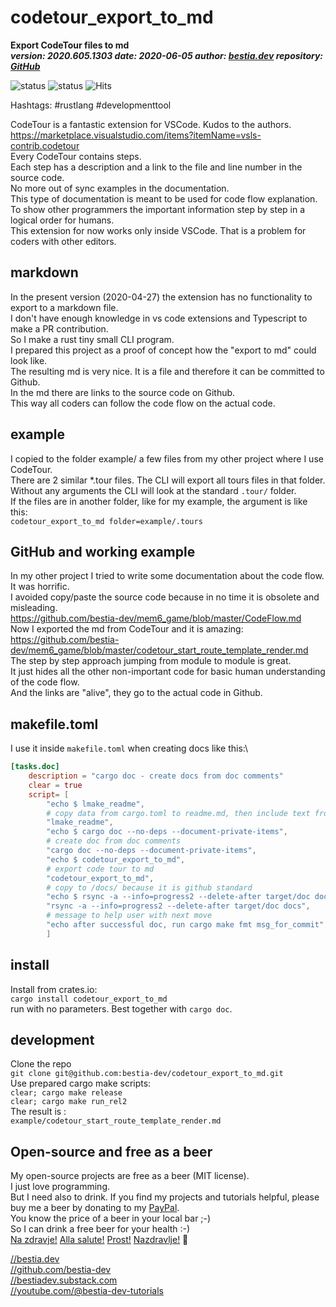 # codetour_export_to_md

[comment]: # (lmake_readme cargo.toml data start)

**Export CodeTour files to md**  
***version: 2020.605.1303 date: 2020-06-05 author: [bestia.dev](https://bestia.dev) repository: [GitHub](https://github.com/bestia-dev/codetour_export_to_md)***  

[comment]: # (lmake_readme cargo.toml data end)

![status](https://img.shields.io/badge/obsolete-red) 
![status](https://img.shields.io/badge/archived-yellow) 
![Hits](https://bestia.dev/webpage_hit_counter/get_svg_image/413247050.svg)

Hashtags: #rustlang #developmenttool

CodeTour is a fantastic extension for VSCode. Kudos to the authors.  
<https://marketplace.visualstudio.com/items?itemName=vsls-contrib.codetour>  
Every CodeTour contains steps.  
Each step has a description and a link to the file and line number in the source code.  
No more out of sync examples in the documentation.  
This type of documentation is meant to be used for code flow explanation.  
To show other programmers the important information step by step in a logical order for humans.  
This extension for now works only inside VSCode. That is a problem for coders with other editors.  

## markdown

In the present version (2020-04-27) the extension has no functionality to export to a markdown file.  
I don't have enough knowledge in vs code extensions and Typescript to make a PR contribution.  
So I make a rust tiny small CLI program.  
I prepared this project as a proof of concept how the "export to md" could look like.  
The resulting md is very nice. It is a file and therefore it can be committed to Github.  
In the md there are links to the source code on Github.  
This way all coders can follow the code flow on the actual code.  

## example

I copied to the folder example/ a few files from my other project where I use CodeTour.  
There are 2 similar *.tour files. The CLI will export all tours files in that folder.  
Without any arguments the CLI will look at the standard `.tour/` folder.  
If the files are in another folder, like for my example, the argument is like this:  
`codetour_export_to_md folder=example/.tours`  

## GitHub and working example

In my other project I tried to write some documentation about the code flow.  
It was horrific.  
I avoided copy/paste the source code because in no time it is obsolete and misleading.  
<https://github.com/bestia-dev/mem6_game/blob/master/CodeFlow.md>  
Now I exported the md from CodeTour and it is amazing:  
<https://github.com/bestia-dev/mem6_game/blob/master/codetour_start_route_template_render.md>  
The step by step approach jumping from module to module is great.  
It just hides all the other non-important code for basic human understanding of the code flow.  
And the links are "alive", they go to the actual code in Github.  

## makefile.toml

I use it inside `makefile.toml` when creating docs like this:\

```toml
[tasks.doc]
    description = "cargo doc - create docs from doc comments"
    clear = true
    script= [
        "echo $ lmake_readme",
        # copy data from cargo.toml to readme.md, then include text from readme.md into *.rs doc comments
        "lmake_readme",
        "echo $ cargo doc --no-deps --document-private-items",
        # create doc from doc comments
        "cargo doc --no-deps --document-private-items",
        "echo $ codetour_export_to_md",
        # export code tour to md
        "codetour_export_to_md",
        # copy to /docs/ because it is github standard
        "echo $ rsync -a --info=progress2 --delete-after target/doc docs",
        "rsync -a --info=progress2 --delete-after target/doc docs",
        # message to help user with next move
        "echo after successful doc, run cargo make fmt msg_for_commit",
        ]
```

[comment]: # (lmake_readme exclude start A)  

## install

Install from crates.io:  
`cargo install codetour_export_to_md`  
run with no parameters. Best together with `cargo doc`.  

## development

Clone the repo  
`git clone git@github.com:bestia-dev/codetour_export_to_md.git`  
Use prepared cargo make scripts:  
`clear; cargo make release`  
`clear; cargo make run_rel2`  
The result is :  
`example/codetour_start_route_template_render.md`  

## Open-source and free as a beer

My open-source projects are free as a beer (MIT license).  
I just love programming.  
But I need also to drink. If you find my projects and tutorials helpful, please buy me a beer by donating to my [PayPal](https://paypal.me/LucianoBestia).  
You know the price of a beer in your local bar ;-)  
So I can drink a free beer for your health :-)  
[Na zdravje!](https://translate.google.com/?hl=en&sl=sl&tl=en&text=Na%20zdravje&op=translate) [Alla salute!](https://dictionary.cambridge.org/dictionary/italian-english/alla-salute) [Prost!](https://dictionary.cambridge.org/dictionary/german-english/prost) [Nazdravlje!](https://matadornetwork.com/nights/how-to-say-cheers-in-50-languages/) 🍻

[//bestia.dev](https://bestia.dev)  
[//github.com/bestia-dev](https://github.com/bestia-dev)  
[//bestiadev.substack.com](https://bestiadev.substack.com)  
[//youtube.com/@bestia-dev-tutorials](https://youtube.com/@bestia-dev-tutorials)  

[comment]: # (lmake_readme exclude end A)  
